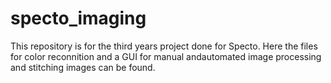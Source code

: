 # specto_imaging

This repository is for the third years project done for Specto. Here the files for color reconnition and a GUI for manual andautomated image processing and stitching images can be found. 
